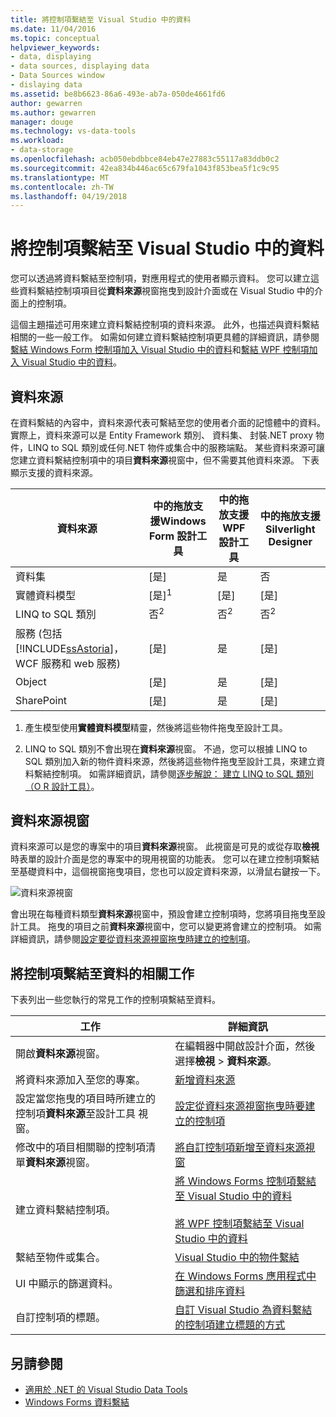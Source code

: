 ```yaml
---
title: 將控制項繫結至 Visual Studio 中的資料
ms.date: 11/04/2016
ms.topic: conceptual
helpviewer_keywords:
- data, displaying
- data sources, displaying data
- Data Sources window
- dislaying data
ms.assetid: be8b6623-86a6-493e-ab7a-050de4661fd6
author: gewarren
ms.author: gewarren
manager: douge
ms.technology: vs-data-tools
ms.workload:
- data-storage
ms.openlocfilehash: acb050ebdbbce84eb47e27883c55117a83ddb0c2
ms.sourcegitcommit: 42ea834b446ac65c679fa1043f853bea5f1c9c95
ms.translationtype: MT
ms.contentlocale: zh-TW
ms.lasthandoff: 04/19/2018
---
```

# <a name="bind-controls-to-data-in-visual-studio"></a>將控制項繫結至 Visual Studio 中的資料
您可以透過將資料繫結至控制項，對應用程式的使用者顯示資料。 您可以建立這些資料繫結控制項項目從**資料來源**視窗拖曳到設計介面或在 Visual Studio 中的介面上的控制項。

 這個主題描述可用來建立資料繫結控制項的資料來源。 此外，也描述與資料繫結相關的一些一般工作。 如需如何建立資料繫結控制項更具體的詳細資訊，請參閱[繫結 Windows Form 控制項加入 Visual Studio 中的資料](../data-tools/bind-windows-forms-controls-to-data-in-visual-studio.md)和[繫結 WPF 控制項加入 Visual Studio 中的資料](../data-tools/bind-wpf-controls-to-data-in-visual-studio.md)。

## <a name="data-sources"></a>資料來源
 在資料繫結的內容中，資料來源代表可繫結至您的使用者介面的記憶體中的資料。 實際上，資料來源可以是 Entity Framework 類別、 資料集、 封裝.NET proxy 物件，LINQ to SQL 類別或任何.NET 物件或集合中的服務端點。 某些資料來源可讓您建立資料繫結控制項中的項目**資料來源**視窗中，但不需要其他資料來源。 下表顯示支援的資料來源。

|資料來源|中的拖放支援**Windows Form 設計工具**|中的拖放支援**WPF 設計工具**|中的拖放支援**Silverlight Designer**|
|-----------------|---------------------------------------------------------------|-----------------------------------------------------|-------------------------------------------------------------|
|資料集|[是]|是|否|
|實體資料模型|[是]<sup>1</sup>|[是]|[是]|
|LINQ to SQL 類別|否<sup>2</sup>|否<sup>2</sup>|否<sup>2</sup>|
|服務 (包括[!INCLUDE[ssAstoria](../data-tools/includes/ssastoria_md.md)]，WCF 服務和 web 服務)|[是]|是|[是]|
|Object|[是]|是|[是]|
|SharePoint|[是]|是|[是]|

 1. 產生模型使用**實體資料模型**精靈，然後將這些物件拖曳至設計工具。

 2. LINQ to SQL 類別不會出現在**資料來源**視窗。 不過，您可以根據 LINQ to SQL 類別加入新的物件資料來源，然後將這些物件拖曳至設計工具，來建立資料繫結控制項。 如需詳細資訊，請參閱[逐步解說： 建立 LINQ to SQL 類別 （O R 設計工具）](how-to-create-linq-to-sql-classes-mapped-to-tables-and-views-o-r-designer.md)。

## <a name="data-sources-window"></a>資料來源視窗
 資料來源可以是您的專案中的項目**資料來源**視窗。 此視窗是可見的或從存取**檢視**時表單的設計介面是您的專案中的現用視窗的功能表。 您可以在建立控制項繫結至基礎資料中，這個視窗拖曳項目，您也可以設定資料來源，以滑鼠右鍵按一下。

 ![資料來源視窗](../data-tools/media/raddata-data-sources-window.png "raddata 資料來源視窗")

 會出現在每種資料類型**資料來源**視窗中，預設會建立控制項時，您將項目拖曳至設計工具。 拖曳的項目之前**資料來源**視窗中，您可以變更將會建立的控制項。 如需詳細資訊，請參閱[設定要從資料來源視窗拖曳時建立的控制項](../data-tools/set-the-control-to-be-created-when-dragging-from-the-data-sources-window.md)。

## <a name="tasks-involved-in-binding-controls-to-data"></a>將控制項繫結至資料的相關工作
 下表列出一些您執行的常見工作的控制項繫結至資料。

|工作|詳細資訊|
|----------|----------------------|
|開啟**資料來源**視窗。|在編輯器中開啟設計介面，然後選擇**檢視** > **資料來源**。|
|將資料來源加入至您的專案。|[新增資料來源](../data-tools/add-new-data-sources.md)|
|設定當您拖曳的項目時所建立的控制項**資料來源**至設計工具 視窗。|[設定從資料來源視窗拖曳時要建立的控制項](../data-tools/set-the-control-to-be-created-when-dragging-from-the-data-sources-window.md)|
|修改中的項目相關聯的控制項清單**資料來源**視窗。|[將自訂控制項新增至資料來源視窗](../data-tools/add-custom-controls-to-the-data-sources-window.md)|
|建立資料繫結控制項。|[將 Windows Forms 控制項繫結至 Visual Studio 中的資料](../data-tools/bind-windows-forms-controls-to-data-in-visual-studio.md)<br /><br /> [將 WPF 控制項繫結至 Visual Studio 中的資料](../data-tools/bind-wpf-controls-to-data-in-visual-studio.md)|
|繫結至物件或集合。|[Visual Studio 中的物件繫結](../data-tools/bind-objects-in-visual-studio.md)|
|UI 中顯示的篩選資料。|[在 Windows Forms 應用程式中篩選和排序資料](../data-tools/filter-and-sort-data-in-a-windows-forms-application.md)|
|自訂控制項的標題。|[自訂 Visual Studio 為資料繫結的控制項建立標題的方式](../data-tools/customize-how-visual-studio-creates-captions-for-data-bound-controls.md)|

## <a name="see-also"></a>另請參閱

- [適用於 .NET 的 Visual Studio Data Tools](../data-tools/visual-studio-data-tools-for-dotnet.md)
- [Windows Forms 資料繫結](/dotnet/framework/winforms/windows-forms-data-binding)